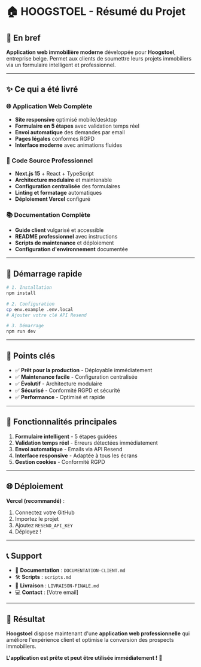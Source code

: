 # 🏠 HOOGSTOEL - Résumé du Projet

## 🎯 **En bref**

**Application web immobilière moderne** développée pour **Hoogstoel**, entreprise belge. Permet aux clients de soumettre leurs projets immobiliers via un formulaire intelligent et professionnel.

---

## ✨ **Ce qui a été livré**

### **🌐 Application Web Complète**
- **Site responsive** optimisé mobile/desktop
- **Formulaire en 5 étapes** avec validation temps réel
- **Envoi automatique** des demandes par email
- **Pages légales** conformes RGPD
- **Interface moderne** avec animations fluides

### **🔧 Code Source Professionnel**
- **Next.js 15** + React + TypeScript
- **Architecture modulaire** et maintenable
- **Configuration centralisée** des formulaires
- **Linting et formatage** automatiques
- **Déploiement Vercel** configuré

### **📚 Documentation Complète**
- **Guide client** vulgarisé et accessible
- **README professionnel** avec instructions
- **Scripts de maintenance** et déploiement
- **Configuration d'environnement** documentée

---

## 🚀 **Démarrage rapide**

```bash
# 1. Installation
npm install

# 2. Configuration
cp env.example .env.local
# Ajouter votre clé API Resend

# 3. Démarrage
npm run dev
```

---

## 🔑 **Points clés**

- ✅ **Prêt pour la production** - Déployable immédiatement
- ✅ **Maintenance facile** - Configuration centralisée
- ✅ **Évolutif** - Architecture modulaire
- ✅ **Sécurisé** - Conformité RGPD et sécurité
- ✅ **Performance** - Optimisé et rapide

---

## 📱 **Fonctionnalités principales**

1. **Formulaire intelligent** - 5 étapes guidées
2. **Validation temps réel** - Erreurs détectées immédiatement
3. **Envoi automatique** - Emails via API Resend
4. **Interface responsive** - Adaptée à tous les écrans
5. **Gestion cookies** - Conformité RGPD

---

## 🌐 **Déploiement**

**Vercel (recommandé)** :
1. Connectez votre GitHub
2. Importez le projet
3. Ajoutez `RESEND_API_KEY`
4. Déployez !

---

## 📞 **Support**

- 📖 **Documentation** : `DOCUMENTATION-CLIENT.md`
- 🛠️ **Scripts** : `scripts.md`
- 🚀 **Livraison** : `LIVRAISON-FINALE.md`
- 💻 **Contact** : [Votre email]

---

## 🎉 **Résultat**

**Hoogstoel** dispose maintenant d'une **application web professionnelle** qui améliore l'expérience client et optimise la conversion des prospects immobiliers.

**L'application est prête et peut être utilisée immédiatement !** 🚀

